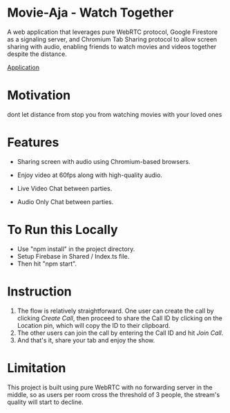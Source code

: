 # Movie-Aja - Watch Together

A web application that leverages pure WebRTC protocol, Google Firestore as a signaling server, and Chromium Tab Sharing protocol to allow screen sharing with audio, enabling friends to watch movies and videos together despite the distance.

<a href="https://movie-aja.web.app" target="_blank">Application</a>

# Motivation
dont let distance from stop you from watching movies with your loved ones

# Features
- Sharing screen with audio using Chromium-based browsers.

- Enjoy video at 60fps along with high-quality audio.
- Live Video Chat between parties.
- Audio Only Chat between parties.

# To Run this Locally

- Use "npm install" in the project directory.
- Setup Firebase in Shared / Index.ts file.
- Then hit "npm start".

# Instruction
1. The flow is relatively straightforward. One user can create the call by clicking *Create Call*, then proceed to share the Call ID by clicking on the Location pin, which will copy the ID to their clipboard.
2. The other users can join the call by entering the Call ID and hit *Join Call*.
3. And that's it, share your tab and enjoy the show.

# Limitation
This project is built using pure WebRTC with no forwarding server in the middle, so as users per room cross the threshold of 3 people, the stream's quality will start to decline.


